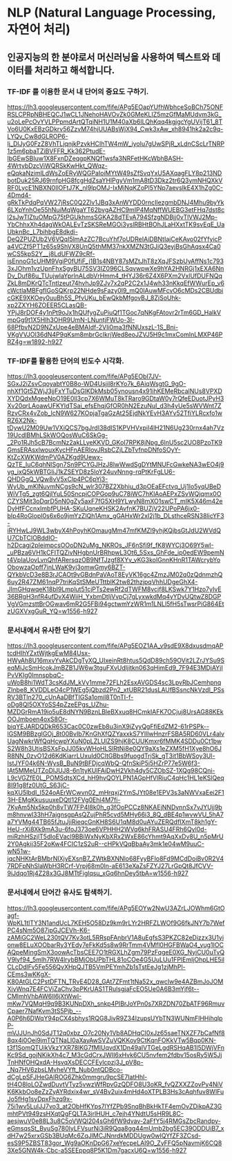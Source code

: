 # NLP (Natural Language Processing, 자연어 처리) 
## 인공지능의 한 분야로서 머신러닝을 사용하여 텍스트와 데이터를 처리하고 해석합니다.

### TF-IDF 를 이용한 문서 내 단어의 중요도 구하기.
https://lh3.googleusercontent.com/fife/APg5EOapYUfhWbhceSoBCh75ONFRSLCPRpNBHEQCJ1wCL1JNehoHAVOvZk0GMeKLIZ5mzGfMaMUdvm3kG_u2oLePcOvYVLPPpmdArtQTqiNH1U1M40aXb6ILQhKqq4kgjgcYgUVijT61_8TVo6U0KxEBzGDkrv56ZzvM74hjUUABsWjX94_Cwk3xAw_xh8941hk2a2c9q-LYQv_Cw8dGLROP6-lj_DlJyG0FzZ8VhTLjqnjkPzvkHCIhTW4mW_iyolu7gUwSPjR_xLdnCScLrTNRP1z5m6pbaTZiBVFFR_Kk362PtudE-lbGEwSBIuw1X8FxnDZeqgpKNQf1wsfa3NRFetHKcWbhBASH-4WrtybDzcViWQRSkKwHkt_QWqz-eQqkaNzimlLdWsZoERyWQGPaIoiMYtW49sZfSvqYxU5AXqagFLY8p213NDbotDuk25RJ69rnfpHG8fcgHdZsaYHlPgyVm1mA8tD3Dkz2tr6Q3ymNHQXkVRF0LycE1NBXN0IlOFtJ7K_nl9lpOMJ-IxMjNqKZoPl5YNp7aevslkE4X1hZg0C-4Dmd4-gRkTkPdqPqVW27jRsC0Q2Zlv1JBq3xAnWYDD0rncIlezgmbDNJ4Mhu9byYk6LXpYnhOe55hNuiMqWgaYT62bvgAZHC9mIP4MqNffWUEBG3etFHq7dst8cl2sJwTIZtuOMpG75tPGUkhmsSGKA28dTEvA794SfzgNDBjj0vTlVWJ2Mp-YbChhxXh4dagWkOALEvTzSKSReMGOi3yslRBHtBOhJLaHXxtTK9svEqE_UaUbknBc_L7bihbgE8dkdi-DeQZPUZUb2V6VQqI5lmAzZC7BcuYhf7oUDReIAiDBNtIajCeKAvo02fYfyicPa4VCZf5PT1z65s9ShVX8UnQ5thMM37nkXMZN3tGJiQ3eyjBsGhAqsx4Ca0wCS5kpS2Y__j8LdUFWZ9cRf-isEnnoG1cUHM9VgiP0fUfiF_j1B1s4NBY87sMZtJhT8zXqJFSzbUyAffNs1c7933xJOhm1vzUpnFhxSgyBU75SV3IZ096CLSqvwpwXe9hYA2HNRGj1xEXA6NnDv_Duf86u_TUujwlaYprlnALdbVrHmm4_tHYJ36r6Z4X6PXm2VxlUfDUFNQqZkL8mDKrQTcTntIzeut74hvhJp9ZJv7x2qP2C2x1J4wh33nKkqEfWWurEp_v6cWctlaMBFgfIGoSQKrp22NHde9sFazy0I9_mQ0IAuwMFcvO6cMDs2CBUdbicGKE9XKOey0uuBh5S_PfvUKu_bEwQkbMfgovBJ_8ZjSoUhk-xp2ZXYH6ZOEER5CLasQB-YPjJ8rDOF4y1nPt9oJx1hQUfygZuPiuQf1TGoc7qNKgFAtovr2rTm6GD_HalkVmpGg9t1X5Hlh3OHR9UmN-LNuntjFWUo-3I-68PfbvN2D9NZxUpe4eBMAIdf-2VIi0ma3fNNUxszL-1S_Bni-VKgVVJOl36dN4P9qKsm8mbrGcIkrjWed8eoJZVJ5H9c1mxComInLMXP46PRZ4g=w1892-h927

### TF-IDF를 활용한 단어의 빈도수 시각화.
https://lh3.googleusercontent.com/fife/APg5EObI7JV-SGxJ2iZsvCqoyabtY0B8o-WD4Usjil8rKYo7k_6AiqWsgtG_9gO-nhXf1Gt5ZWjJ3jjFxYTuDsGlKDkMsb05ynousn4x91ihKEMeRbcalNUs8VPXDXYDQdxMgeeNpO19E0ll3cp7X6WMuT8kTRaro9GDtaW0y7rQfeEDuotJPyH3Xv20qrLAoawUFKYldTSai_efsEhqjGfOR0hN2EzuNuI_d3h4yUe5sWVWnt7ZRzvCRx4vZob_lcN9W627KOpjaTgaGzAt25EjdNkYEvH3AYv52TfiYLRcxfo1wRZ6X2Nk-tDywU2M09Uw1VXiQCS7bgJrdI38dIS1KPVHVxpiI4lH21N6Ug230rnx4ah7Vz19UcdlBMhLSkWOQosWuC6SkGg-_2Po1RJh5cB7BcmNz2akLLyeKKVD_GKoI7RPK8jNpg_6lnU5sc2UO8PzoTK9GmsERAsxlwouxKycHFnAERIovJRsbCZjLZbTvfnpDNfoSOyY-KtZcXWKWdmPV0AZKgd9Uewx-QzTE_IuC6qhNlSgn7Sn9PCYGJHzJ8lwWwdSgDYtMNUFcGwkeNA3wEO4j9yg_ixQ5kWBTGIiJ1kZSEYD8z5IoY24uvNnng-rqPtKrFgLU6-QHDGgQ_VQw8vV5xClp4PC6pYi3-WyUb_mKlNuvmNCgs9cN_wlr307BZ2Xbhiu_d3pOEaEFctvq_Uj1Io5yqUBeDWiVTg5_zgt6QjIYuL50SncpiCOPGop9uC78iWC7hKlAoAEPxZSvWQjqmx0OCZYSMit3oDqrD5nN0gZy5axF7fG5XH9YLwyN8mXO1swCT_mIK5X46m42eDyHfFCcnxImbfPUHA-SKuUqneKHSK2AvfnK7BUZjV22UPoPA6jx0-bIp4RoGlopI0s6x6o9jmYzZlQh1Amx_gGAHxWr2xI2j1b_DLsthceRSN38licYF3-iRYHwLJ9WL3wbyX4hPoyhKOmaugMm47mfKMZl9yhjKQjbsGtJdU2WVdQU7CbTCIOBddIO-h2Dcagi2pIeimpcsOOoDN2uMg_NKROs_JF6nSfi9f_fK8WYCj3O69Y5wI-_uPBza6VH1kCFITQZivNHgbnUrBRhpwL3Ot6_5Sxs_GhFde_ip0edEW9pemNt4VpIaUovLvnQhfARersqzOB9NfTJzgf8XYv_vKG3koIGnnKHnR1TAWcrybYoObowzaOpff7inLWaK9vj3omwGmy6BZT-QYkbVcD3e8B3rJCAOt9vGBdnPaVAoT8EyVK16gc4ZmzJM02q0zQdnmzhQ6uy2R47ZM61nqP7triKqStSMeUTttblK2tw82thzjpqVhhUDgeGhX4-JImGHqwqeK18bI9Lmplut51cjPTs2ewRf2dTWFM8vcjf8LKSwk7Y1Hzo7yIvE36BRgH3nfR4ufDvX4WiiH_YxbmDtIjVvpCj7gLyxwkdMq4yYDyUQtwZ8DGPVgVGmzsttBrOGwav6mR2G5FBi94gctwmYzWR1m1LNLl5fH5sTwsrPiG864EtzUGXVxgGuR_YQ=w1556-h927

### 문서내에서 유사한 단어 찾기
https://lh3.googleusercontent.com/fife/APg5EOZ1AA_v9sdE9X8dxusdmqAPtcdHIhYZxtWjtkgEwM84Usx-HWyAh8U16mxvYvAkCDgTyXQ_UIxeinRt8htus5QdD89ch59OVit2LZrJYSu9SeqMiJcSmHcokJmBZB1JW6w3tguFXvUdljitkn063qHimEd9_7F94E3MDjAYjIPvVKIg0ImnspbqC-uWoB8hi1WdT3csKdJM_kVy1mme72FLh2EsxAVGDS4sc3LpvRbJCemhpnqZInbe8_KVDDLeO4cP1WEg5jQbzd2Pn2_xtUBR21dusLAUfBSsncNkVzdl_PSsRV3BTln270_cUnAaDBfTIGSa1omil8T0nTI-f-oDg8QI5OXYoSS4pZzeEPgs_UZhu-MZDGrRmA19io5uE8dNYN9BznLBleBXxuq8HCmkIAFK7OCjuj8UrsAG88KEkOOJmboen4oxS8Or-biqYEJARDQDkR653Cac0C0zwEb8u3inX9iZyyQgFfiEdZM2-61rPSPk--lGSM9BBzgIGOj_8t00BvIb7KnGhXfQZYaxxkS7YIllwHnzrFSBA5RD60VLr4alvUagNwkrWfQqHcwpYXuN0pLZLUlZS9hjK8CUUKmxr6fMMK4SDDu0Ct1bwS2W8h3UtisBSXsFpJJ05kvWHoHLSlRtNi8e0QY9aXs1eZXM5fH1Xye8hO6JR8NN_0zvO12d6KdKiarrLUxuId0CltGBbs9fuogdTrjSk_gT3it1BbWSoy3Ul-IstJYF04k6N-WysB_BuN9tBFDjcqWbQ-QfnSkiP5i5HZrP77e5W6f3-IAt5MMeUTZoDlJUJ8-6n1tyKUlFAiDwH2Vkh4dy5CZObSZ-1XQg98CQni-L9cVGZfE0L_POMSdtsXCd_hH9hvQOYLPN1AGpHfVlRiuC4qHc1HL1eKSlQeq8I91g8fz0UtG_S63jC-kqXU5lbdI_I524oAErWCwvn02_mHrqxj2YmSJYt08e1EPV3s3aNWVxaEei2F13H-EMgKkusuuxeDQtl12FVg0Ehl4M7fi-7KyAm5Nx5kp0h8vTW7FP4l8k0h_g3fOoPCCz8NKAEjNNDvnnSx7vJYUjj9bm8hnvwI33hH7ajgnsgpAsQZujPhR5cvd5MHy66i3_8Q_dBE4p1wvwVU_5hA7a7YVMg44TB65fJtuJjiRieqcGnKH8S6U1qM8d0uAYuZERQdfIXmT8kh1gY-HeU-rXi8Xk9mA3u-6foJ373oe6VPHHH2WVq6khFRASU4FRh6Qyl0d-miRzhHSzjlT5dloEVacl9BBiWxNyKbXRx2WxE86cYhmt9AqXxDv8U_n5pMrU2Y0Agkij35F2oKw4FCIC1zS2uR--cHPkVQqBbaAy3mk1e04wM9uuC-wN51w-jqcNHKtArBMbrNIXjyEXsnB7_ZWtkBXNNlo68FyyBFIo8Fd9MCdDoiBv0R2V47RDFpNhSlaWbH3RCrf-Vrpj68m0ln-aE613eXaZsFZYJ27LrGpQt8JfCVV-9iJdqo1Rj4Z28x3GJ8MTtFiglqsu_xGq6hnDey5tbA=w1556-h927

### 문서내에서 단어간 유사도 탐색하기.
https://lh3.googleusercontent.com/fife/APg5EOYw2NwU3AZrLJOWhm6GtOagf-WpKL1tlTY3N1andUcL7KEH5O58Dz9km9rLYr2HRFZLWOf9G6fkJNY7b7WefPC4sNm5O87ipGJCEVh-K6-zAMiGC2WeL230tQV7Kv3otL5RRspFAnbrV1A8uEgfsS3PKZC82eDizzx3U1yionw8ELuXOObarRy3YEdy7eFkKd5s8w9RrTmm4VMfl0HGFBWaO4_yug1IOCAQpeMingSmX3oowAcTbsCEE7O1tRGXLhZgm79PzFqgeE0XG_NyiCU0uTvQV9lyf94_5mIh7RW4lrybBMjObUPbTHL81oCOe4G5UuLUu1FPlEmIjOhpLHE5ilCLcDdlFv5Fe556QvXHpQJTB5VmPEYmhZb1sTstEeJg1zjMhPl-CEms3wKKgX-K80AtGLC2PstDFTN_TRvE4D28_GAt7ZFmt1tNa52x_qwcIw9e4AZBmJoJOMXiyWnq7E4FCVjZaChv3pPKrUAS1TRulsgjaFcEO5Ue0A6B3mYjf6t--CMlmhVhbAW6lI6jXtWwI-mKw7VQMqH9q9B3KUNpDXh_snkp4PIBrJoYPn0s7XRZDN70ZbATF96RmuvCpaer7NafKvm3tS5Pjb_--A0P6h6DWqY94pCX4sbhys1RQG8JivR9Z34IzupsUYbTN3WUNmFlHHihqlpP-mVJJUnJh0SdJT12q0xbz_O7c20Ny1Vb8ADHqCl0xJz65saeTNXZF7bCafNf88qx4i0Oei9jmTQTNaLI0aXayAwSVZuVQKKoy9CtKqnFOKkVTw5Bqp0KN-t3f1SomQTUikVkzYXR78IKG7fMIUqvdX1Dn49alVTGeLgdRSHqAB1I5DWjVFnKc9Sd_gojNKikXh4c7_M3cGdCrxJWII6xHvk6CU5nvfem2fdbv15osRy5W5JjTnHNfOHQxdA-HsvqXsDECCFEylcpzj3J_pV8p-_Nq7HV6zbsLMvheVYft_Nub0ntQDBco-dCgLpSFJHeGAlROG6Zhk0mmgru9pcSE7IatHhl-tH4O8loLOZwdDuvtVTyz5vwzWfRpvGzQDFO8U3oKR_fvQZXXZZovPy4NiVK6KkbOo8eZzZyAYRdxix4wr_sV4Bv2uix4mHd4oXTPLB3Hs3cAqhfuv8WlFuJo5fHg1syDpxFhzq9x-75i1wv5LuIJJ7vo3_at2ObHfKYps7lYfZPb9SnqBhBkHkTF4emOvZDikpAZ3GmhtPVt949zsHXqtQgFQLTA3jrlHUH_c7ejh4YNdtU5sHR9L8C-aesjwuV0e88L3u8C5oVWQl204sGh6fW9dvav-2aFfY5j4RMGsZbcRandpy-eGmsqsSt_ByuSg780lyLFVsurNi3iR9Qqa8gg44mUmb2bg5EC39ODDUiB7_xdH7w25xrxGSb3BUqMc6ZqJlMCJNnrdkMDDUgw0wIQYfZF3ZCsd-esS9P5ZBST83gor_Wg9aOKnDpG67xeYecpeLAI9O_ZyFFQ5pNavmjK6CQ83Xe5GNW4k-Cbc-a5SEEppq8P5K1Dm7gacxU6Q=w1556-h927
